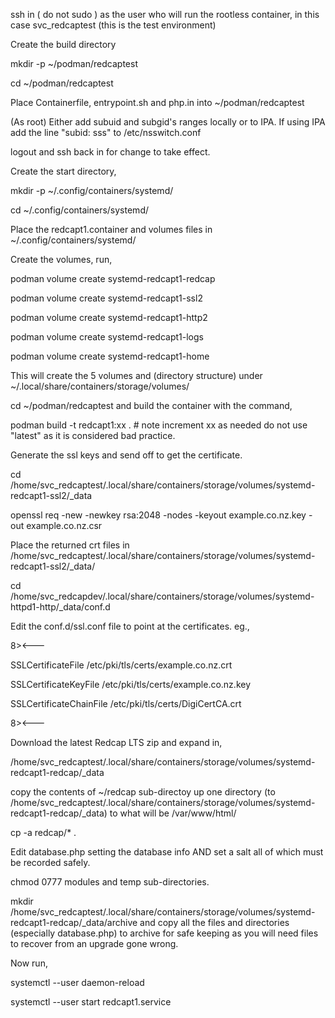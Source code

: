 ssh in ( do not sudo ) as the user who will run the rootless container, in this case svc_redcaptest (this is the test environment)

Create the build directory

mkdir -p ~/podman/redcaptest

cd ~/podman/redcaptest

Place Containerfile, entrypoint.sh and php.in into  ~/podman/redcaptest

(As root) Either add subuid and subgid's ranges locally or to IPA. If using IPA add the line "subid: sss" to /etc/nsswitch.conf

logout and ssh back in for change to take effect.

Create the start directory,

mkdir -p ~/.config/containers/systemd/

cd ~/.config/containers/systemd/

Place the redcapt1.container and volumes files in ~/.config/containers/systemd/

Create the volumes, run,

podman volume create systemd-redcapt1-redcap

podman volume create systemd-redcapt1-ssl2

podman volume create systemd-redcapt1-http2

podman volume create systemd-redcapt1-logs

podman volume create systemd-redcapt1-home

This will create the 5 volumes and (directory structure) under ~/.local/share/containers/storage/volumes/

cd ~/podman/redcaptest  and build the container with the command,

podman build -t redcapt1:xx .  # note increment xx as needed do not use "latest" as it is considered bad practice.

Generate the ssl keys and send off to get the certificate.

cd /home/svc_redcaptest/.local/share/containers/storage/volumes/systemd-redcapt1-ssl2/_data

openssl req -new -newkey rsa:2048 -nodes -keyout example.co.nz.key -out example.co.nz.csr

Place the returned crt files in /home/svc_redcaptest/.local/share/containers/storage/volumes/systemd-redcapt1-ssl2/_data/

cd /home/svc_redcapdev/.local/share/containers/storage/volumes/systemd-httpd1-http/_data/conf.d

Edit the conf.d/ssl.conf file to point at the certificates.  eg.,

8><---

SSLCertificateFile /etc/pki/tls/certs/example.co.nz.crt

SSLCertificateKeyFile /etc/pki/tls/certs/example.co.nz.key

SSLCertificateChainFile /etc/pki/tls/certs/DigiCertCA.crt

8><---

Download the latest Redcap LTS zip and expand in,

/home/svc_redcaptest/.local/share/containers/storage/volumes/systemd-redcapt1-redcap/_data

copy the contents of ~/redcap sub-directoy up one directory (to /home/svc_redcaptest/.local/share/containers/storage/volumes/systemd-redcapt1-redcap/_data) to what will be /var/www/html/   

cp -a redcap/* .

Edit database.php setting the database info AND set a salt all of which must be recorded safely.

chmod 0777 modules and temp  sub-directories.

mkdir /home/svc_redcaptest/.local/share/containers/storage/volumes/systemd-redcapt1-redcap/_data/archive and copy all the files and directories 
(especially database.php) to archive for safe keeping as you will need files to recover from an upgrade gone wrong.

Now run,

systemctl --user daemon-reload

systemctl --user start redcapt1.service






